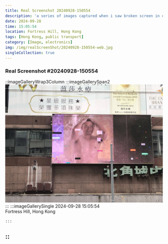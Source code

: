 ```yaml
---
title: Real Screenshot 20240928-150554
description: 'a series of images captured when i saw broken screen in city'
date: 2024-09-28
time: 15:05:54
location: Fortress Hill, Hong Kong
tags: [Hong Kong, public transport]
category: [Image, electronics]
img: /img/realScreenShot/20240928-150554-web.jpg
singleCollection: true
---
```


### Real Screenshot #20240928-150554

::imageGalleryWrap3Column
    :::imageGallerySpan2
     <!-- ![Alttext](/img/realScreenShot/20240912-001830-web.jpg) -->
     ![alt text](/img/realScreenShot/20240928-150554-web.jpg)
    :::
    :::imageGallerySingle
    2024-09-28     15:05:54  
    Fortress Hill, Hong Kong
  
    :::
::
---
#